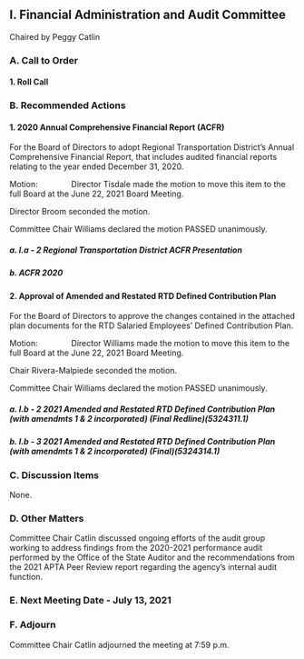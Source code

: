 ## I. Financial Administration and Audit Committee

Chaired by Peggy Catlin

### A. Call to Order

#### 1. Roll Call

### B. Recommended Actions

#### 1. 2020 Annual Comprehensive Financial Report (ACFR)

For the Board of Directors to adopt Regional Transportation District’s Annual Comprehensive Financial Report, that includes audited financial reports relating to the year ended December 31, 2020.

Motion:               Director Tisdale made the motion to move this item to the full Board at the June 22, 2021 Board Meeting.

Director Broom seconded the motion.

Committee Chair Williams declared the motion PASSED unanimously.

##### a. I.a - 2  Regional Transportation District ACFR Presentation

##### b. ACFR 2020

#### 2. Approval of Amended and Restated RTD Defined Contribution Plan

For the Board of Directors to approve the changes contained in the attached plan documents for the RTD Salaried Employees’ Defined Contribution Plan.

Motion:               Director Williams made the motion to move this item to the full Board at the June 22, 2021 Board Meeting.

Chair Rivera-Malpiede seconded the motion.

Committee Chair Williams declared the motion PASSED unanimously.

##### a. I.b - 2  2021 Amended and Restated RTD Defined Contribution Plan (with amendmts 1 & 2 incorporated) (Final Redline)(5324311.1)

##### b. I.b - 3  2021 Amended and Restated RTD Defined Contribution Plan (with amendmts 1 & 2 incorporated) (Final)(5324314.1)

### C. Discussion Items

None.

### D. Other Matters

Committee Chair Catlin discussed ongoing efforts of the audit group working to address findings from the 2020-2021 performance audit performed by the Office of the State Auditor and the recommendations from the 2021 APTA Peer Review report regarding the agency’s internal audit function.

### E. Next Meeting Date - July 13, 2021

### F. Adjourn

Committee Chair Catlin adjourned the meeting at 7:59 p.m.